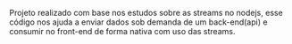 Projeto realizado com base nos estudos sobre as streams no nodejs, 
esse código nos ajuda a enviar dados sob demanda de um back-end(api) e consumir no front-end de forma nativa com uso das streams.
